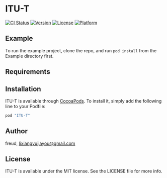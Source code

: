 # ITU-T

[![CI Status](http://img.shields.io/travis/freud/ITU-T.svg?style=flat)](https://travis-ci.org/freud/ITU-T)
[![Version](https://img.shields.io/cocoapods/v/ITU-T.svg?style=flat)](http://cocoapods.org/pods/ITU-T)
[![License](https://img.shields.io/cocoapods/l/ITU-T.svg?style=flat)](http://cocoapods.org/pods/ITU-T)
[![Platform](https://img.shields.io/cocoapods/p/ITU-T.svg?style=flat)](http://cocoapods.org/pods/ITU-T)

## Example

To run the example project, clone the repo, and run `pod install` from the Example directory first.

## Requirements

## Installation

ITU-T is available through [CocoaPods](http://cocoapods.org). To install
it, simply add the following line to your Podfile:

```ruby
pod "ITU-T"
```

## Author

freud, lixiangyujiayou@gmail.com

## License

ITU-T is available under the MIT license. See the LICENSE file for more info.
